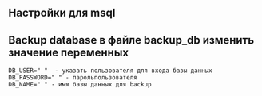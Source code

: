 ## Настройки для msql 

## Backup database в файле backup_db изменить значение переменных 

```
DB_USER=" "  - указать пользователя для входа базы данных
DB_PASSWORD=" " - парольпользователя 
DB_NAME=" " - имя базы данных для backup
```
